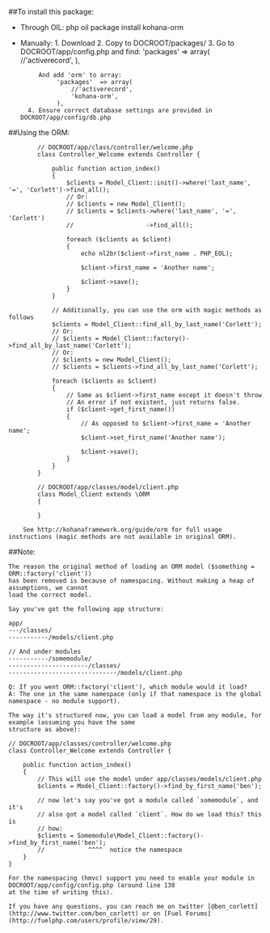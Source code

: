 ##To install this package:

* Through OIL:
		php oil package install kohana-orm
		
* Manually:
		1. Download
		2. Copy to DOCROOT/packages/
		3. Go to DOCROOT/app/config.php and find:
				'packages'	=> array(
					//'activerecord',
				),

		   And add 'orm' to array:
				'packages'	=> array(
					//'activerecord',
					'kohana-orm',
				),
		4. Ensure correct database settings are provided in DOCROOT/app/config/db.php


##Using the ORM:

			// DOCROOT/app/class/controller/welcome.php
			class Controller_Welcome extends Controller {

				public function action_index()
				{
					$clients = Model_Client::init()->where('last_name', '=', 'Corlett')->find_all();
					// Or:
					// $clients = new Model_Client();
					// $clients = $clients->where('last_name', '=', 'Corlett')
					// 					  ->find_all();
					
					foreach ($clients as $client)
					{
						echo nl2br($client->first_name . PHP_EOL);
						
						$client->first_name = 'Another name';
						
						$client->save();
					}
				}
				
				// Additionally, you can use the orm with magic methods as follows
				$clients = Model_Client::find_all_by_last_name('Corlett');
				// Or:
				// $clients = Model_Client::factory()->find_all_by_last_name('Corlett');
				// Or:
				// $clients = new Model_Client();
				// $clients = $clients->find_all_by_last_name('Corlett');
				
				foreach ($clients as $client)
				{
					// Same as $client->first_name except it doesn't throw
					// An error if not existent, just returns false.
					if ($client->get_first_name())
					{
						// As opposed to $client->first_name = 'Another name';
						$client->set_first_name('Another name');
						
						$client->save();
					}
				}
			}

			// DOCROOT/app/classes/model/client.php
			class Model_Client extends \ORM
			{

			}

		See http://kohanaframework.org/guide/orm for full usage instructions (magic methods are not available in original ORM).
		
		
##Note:

	The reason the original method of loading an ORM model ($something = ORM::factory('client'))
	has been removed is because of namespacing. Without making a heap of assumptions, we cannot
	load the correct model.
	
	Say you've got the following app structure:
	
	app/
	---/classes/
	-----------/models/client.php
	
	// And under modules
	-----------/somemodule/
	----------------------/classes/
	------------------------------/models/client.php
	
	Q: If you went ORM::factory('client'), which module would it load?
	A: The one in the same namespace (only if that namespace is the global namespace - no module support).
	
	The way it's structured now, you can load a model from any module, for example (assuming you have the same
	structure as above):
	
	// DOCROOT/app/classes/controller/welcome.php
	class Controller_Welcome extends Controller {

		public function action_index()
		{
			// This will use the model under app/classes/models/client.php
			$clients = Model_Client::factory()->find_by_first_name('ben');
			
			// now let's say you've got a module called `somemodule`, and it's
			// also got a model called `client`. How do we load this? this is
			// how:
			$clients = Somemodule\Model_Client::factory()->find_by_first_name('ben');
			//            ^^^^  notice the namespace
		}
	}
	
	For the namespacing (hmvc) support you need to enable your module in DOCROOT/app/config/config.php (around line 130
	at the time of writing this).
	
	If you have any questions, you can reach me on twitter [@ben_corlett](http://www.twitter.com/ben_corlett) or on [Fuel Forums](http://fuelphp.com/users/profile/view/29).
